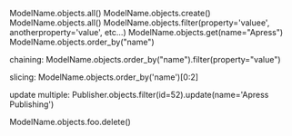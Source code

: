 ModelName.objects.all()
ModelName.objects.create()
ModelName.objects.all()
ModelName.objects.filter(property='valuee', anotherproperty='value', etc...)
ModelName.objects.get(name="Apress")
ModelName.objects.order_by("name")

chaining:
ModelName.objects.order_by("name").filter(property="value")

slicing:
ModelName.objects.order_by('name')[0:2]

update multiple:
Publisher.objects.filter(id=52).update(name='Apress Publishing')

ModelName.objects.foo.delete()
